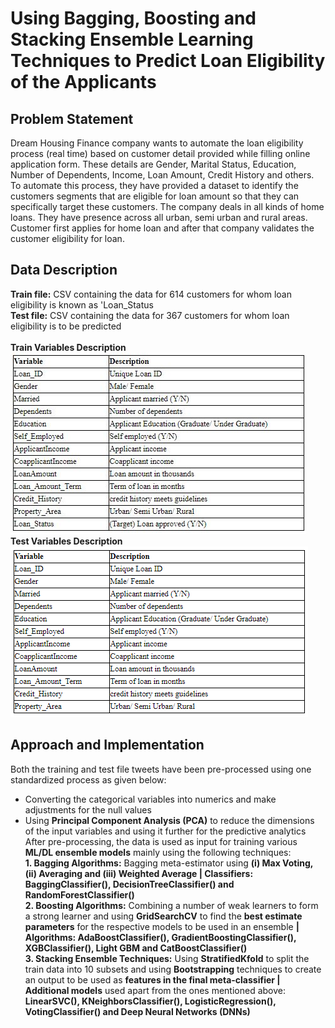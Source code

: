 # Using Bagging, Boosting and Stacking Ensemble Learning Techniques to Predict Loan Eligibility of the Applicants

## Problem Statement
Dream Housing Finance company wants to automate the loan eligibility process (real time) based on customer detail provided while filling online application form. These details are Gender, Marital Status, Education, Number of Dependents, Income, Loan Amount, Credit History and others. To automate this process, they have provided a dataset to identify the customers segments that are eligible for loan amount so that they can specifically target these customers. The company deals in all kinds of home loans. They have presence across all urban, semi urban and rural areas. Customer first applies for home loan and after that company validates the customer eligibility for loan.

## Data Description
 **Train file:** CSV containing the data for 614 customers for whom loan eligibility is known as 'Loan_Status<br/>
 **Test file:** CSV containing the data for 367 customers for whom loan eligibility is to be predicted<br/><br/>
 **Train Variables Description**<br/>
 ![Train variables](https://github.com/akshaydnicator/Ensemble-Techniques-Bagging-Boosting-Stacking/blob/master/Train%20variables%20screenshot.jpg)<br/>
 **Test Variables Description**<br/>
 ![Test variables](https://github.com/akshaydnicator/Ensemble-Techniques-Bagging-Boosting-Stacking/blob/master/Test%20variables%20screenshot.png)<br/>

## Approach and Implementation
Both the training and test file tweets have been pre-processed using one standardized process as given below:
 - Converting the categorical variables into numerics and make adjustments for the null values
 - Using **Principal Component Analysis (PCA)** to reduce the dimensions of the input variables and using it further for the predictive analytics
After pre-processing, the data is used as input for training various **ML/DL ensemble models** mainly using the following techniques:<br/>
**1. Bagging Algorithms:** Bagging meta-estimator using **(i) Max Voting, (ii) Averaging and (iii) Weighted Average | Classifiers: BaggingClassifier(), DecisionTreeClassifier() and RandomForestClassifier() <br/>**
**2. Boosting Algorithms:** Combining a number of weak learners to form a strong learner and using **GridSearchCV** to find the **best estimate parameters** for the respective models to be used in an ensemble **| Algorithms: AdaBoostClassifier(), GradientBoostingClassifier(), XGBClassifier(), Light GBM and CatBoostClassifier()<br/>**
**3. Stacking Ensemble Techniques:** Using **StratifiedKfold** to split the train data into 10 subsets and using **Bootstrapping** techniques to create an output to be used as **features in the final meta-classifier | Additional models** used apart from the ones mentioned above: **LinearSVC(), KNeighborsClassifier(), LogisticRegression(), VotingClassifier() and Deep Neural Networks (DNNs)<br/>**
 

